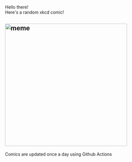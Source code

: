 Hello there! <br>Here's a random xkcd comic!<br>
## <img src="https://imgs.xkcd.com/comics/meeting.png" alt="meme" width="400"/><br>
Comics are updated once a day using Github Actions